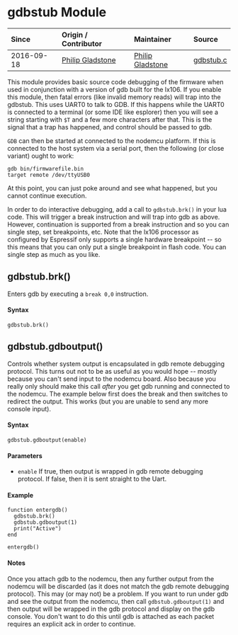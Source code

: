 # gdbstub Module
| Since  | Origin / Contributor  | Maintainer  | Source  |
| :----- | :-------------------- | :---------- | :------ |
| 2016-09-18 | [Philip Gladstone](https://github.com/pjsg) | [Philip Gladstone](https://github.com/pjsg) | [gdbstub.c](../../../app/modules/gdbstub.c)|

This module provides basic source code debugging of the firmware when used in conjunction with a version of gdb built for the lx106. If you
enable this module, then fatal errors (like invalid memory reads) will trap into the gdbstub. This uses UART0 to talk to GDB. If 
this happens while the UART0 is connected to a terminal (or some IDE like esplorer) then you will see a string starting with `$T` and a few 
more characters after that. This is the signal that a trap has happened, and control should be passed to gdb.

`GDB` can then be started at connected to the nodemcu platform. If this is connected to the host system via a serial port, then the following
(or close variant) ought to work:

```
gdb bin/firmwarefile.bin
target remote /dev/ttyUSB0
```

At this point, you can just poke around and see what happened, but you cannot continue execution.

In order to do interactive debugging, add a call to `gdbstub.brk()` in your lua code. This will trigger a break instruction and
will trap into gdb as above. However, continuation is supported from a break instruction and so you can single step, set breakpoints, etc.
Note that the lx106 processor as configured by Espressif only supports a single hardware breakpoint -- so this means that you
can only put a single breakpoint in flash code. You can single step as much as you like. 

## gdbstub.brk()
Enters gdb by executing a `break 0,0` instruction.

#### Syntax
`gdbstub.brk()`

## gdbstub.gdboutput()
Controls whether system output is encapsulated in gdb remote debugging protocol. This turns out not to be as useful as you
would hope -- mostly because you can't send input to the nodemcu board. Also because you really only should make this call
*after* you get gdb running and connected to the nodemcu. The example below first does the break and then switches to 
redirect the output. This works (but you are unable to send any more console input). 

#### Syntax
`gdbstub.gdboutput(enable)`

#### Parameters
- `enable` If true, then output is wrapped in gdb remote debugging protocol. If false, then it is sent straight to the Uart.

#### Example

    function entergdb()
      gdbstub.brk()
      gdbstub.gdboutput(1)
      print("Active")
    end

    entergdb()

#### Notes

Once you attach gdb to the nodemcu, then any further output from the nodemcu will be discarded (as it does not
match the gdb remote debugging protocol). This may (or may not) be a problem. If you want to run under gdb and see
the output from the nodemcu, then call `gdbstub.gdboutput(1)` and then output will be wrapped in the gdb protocol and display
on the gdb console. You don't want to do this until gdb is attached as each packet requires an explicit ack in order to continue.
